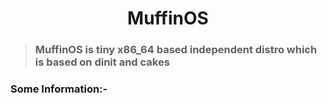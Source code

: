 <h1 align="center"> MuffinOS </h1>

> ### MuffinOS is tiny x86_64 based independent distro which is based on dinit and cakes

### Some Information:-
